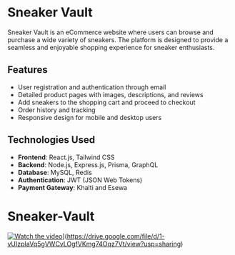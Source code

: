 # Sneaker Vault

Sneaker Vault is an eCommerce website where users can browse and purchase a wide variety of sneakers. The platform is designed to provide a seamless and enjoyable shopping experience for sneaker enthusiasts.


## Features

- User registration and authentication through email
- Detailed product pages with images, descriptions, and reviews
- Add sneakers to the shopping cart and proceed to checkout
- Order history and tracking
- Responsive design for mobile and desktop users

## Technologies Used

- **Frontend**: React.js, Tailwind CSS
- **Backend**: Node.js, Express.js, Prisma, GraphQL
- **Database**: MySQL, Redis
- **Authentication**: JWT (JSON Web Tokens)
- **Payment Gateway**: Khalti and Esewa





# Sneaker-Vault

[![Watch the video](https://i.sstatic.net/Vp2cE.png)](https://drive.google.com/file/d/1-vUIzpIaVq5gVWCvLOgfVKmg74Oqz7Vt/view?usp=sharing)](https://drive.google.com/file/d/1-vUIzpIaVq5gVWCvLOgfVKmg74Oqz7Vt/view?usp=sharing)
